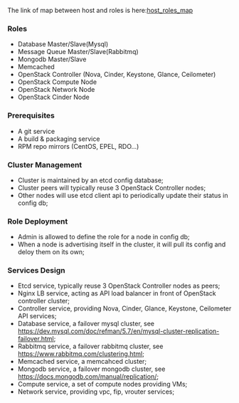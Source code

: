 
The link of map between host and roles is here:[host_roles_map](HOST_ROLE_MAP.md)

### Roles 
 - Database Master/Slave(Mysql)
 - Message Queue Master/Slave(Rabbitmq)
 - Mongodb Master/Slave
 - Memcached
 - OpenStack Controller (Nova, Cinder, Keystone, Glance, Ceilometer)
 - OpenStack Compute Node
 - OpenStack Network Node
 - OpenStack Cinder Node

### Prerequisites
 - A git service
 - A build & packaging service
 - RPM repo mirrors (CentOS, EPEL, RDO...)

### Cluster Management
 - Cluster is maintained by an etcd config database;
 - Cluster peers will typically reuse 3 OpenStack Controller nodes;
 - Other nodes will use etcd client api to periodically update their status in config db;

### Role Deployment
 - Admin is allowed to define the role for a node in config db; 
 - When a node is advertising itself in the cluster, it will pull its config and deloy them on its own;

### Services Design
 - Etcd service, typically reuse 3 OpenStack Controller nodes as peers;
 - Nginx LB service, acting as API load balancer in front of OpenStack controller cluster;
 - Controller service, providing Nova, Cinder, Glance, Keystone, Ceilometer API services;
 - Database service, a failover mysql cluster, see https://dev.mysql.com/doc/refman/5.7/en/mysql-cluster-replication-failover.html;
 - Rabbitmq service, a failover rabbitmq cluster, see https://www.rabbitmq.com/clustering.html;
 - Memcached service, a memcahced cluster;
 - Mongodb service, a failover mongodb cluster, see https://docs.mongodb.com/manual/replication/;
 - Compute service, a set of compute nodes providing VMs;
 - Network service, providing vpc, fip, vrouter services;
